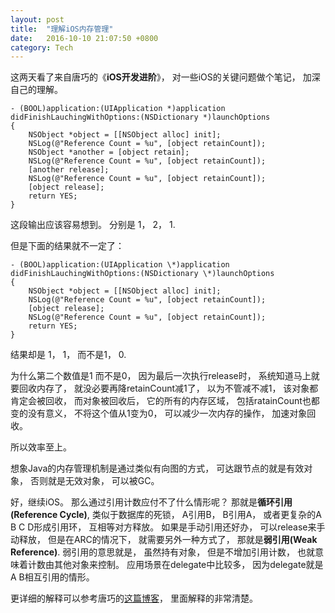 ```yaml
---
layout: post
title:  "理解iOS内存管理"
date:   2016-10-10 21:07:50 +0800
category: Tech
---
```


这两天看了来自唐巧的《**iOS开发进阶**》， 对一些iOS的关键问题做个笔记， 加深自己的理解。 

```
- (BOOL)application:(UIApplication *)application didFinishLauchingWithOptions:(NSDictionary *)launchOptions
{  
	NSObject *object = [[NSObject alloc] init];
	NSLog(@"Reference Count = %u", [object retainCount]);
	NSObject *another = [object retain];
	NSLog(@"Reference Count = %u", [object retainCount]);
	[another release];
	NSLog(@"Reference Count = %u", [object retainCount]);
	[object release];
	return YES;
}
```

这段输出应该容易想到。 分别是 1， 2， 1.

但是下面的结果就不一定了： 

```
- (BOOL)application:(UIApplication \*)application didFinishLauchingWithOptions:(NSDictionary \*)launchOptions
{  
	NSObject *object = [[NSObject alloc] init];
	NSLog(@"Reference Count = %u", [object retainCount]);
	[object release];
	NSLog(@"Reference Count = %u", [object retainCount]);
	return YES;
}

```
结果却是 1， 1，  而不是1， 0. 

为什么第二个数值是1 而不是0， 因为最后一次执行release时， 系统知道马上就要回收内存了， 就没必要再降retainCount减1了， 以为不管减不减1， 该对象都肯定会被回收， 而对象被回收后， 它的所有的内存区域， 包括ratainCount也都变的没有意义， 不将这个值从1变为0， 可以减少一次内存的操作， 加速对象回收。 

所以效率至上。 

想象Java的内存管理机制是通过类似有向图的方式， 可达跟节点的就是有效对象， 否则就是无效对象， 可以被GC。 

好，继续iOS。  那么通过引用计数应付不了什么情形呢？ 那就是**循环引用(Reference Cycle)**, 类似于数据库的死锁， A引用B， B引用A， 或者更复杂的A B C D形成引用环， 互相等对方释放。 如果是手动引用还好办， 可以release来手动释放， 但是在ARC的情况下， 就需要另外一种方式了， 那就是**弱引用(Weak Reference)**. 弱引用的意思就是， 虽然持有对象， 但是不增加引用计数， 也就意味着计数由其他对象来控制。 应用场景在delegate中比较多， 因为delegate就是 A B相互引用的情形。 

更详细的解释可以参考唐巧的[这篇博客](http://blog.devtang.com/2016/07/30/ios-memory-management/)， 里面解释的非常清楚。 






